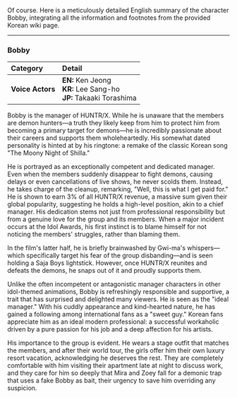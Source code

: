 Of course. Here is a meticulously detailed English summary of the character Bobby, integrating all the information and footnotes from the provided Korean wiki page.

---

### **Bobby**

| Category         | Detail                                                                    |
| :--------------- | :------------------------------------------------------------------------ |
| **Voice Actors** | **EN:** Ken Jeong <br> **KR:** Lee Sang-ho <br> **JP:** Takaaki Torashima |

Bobby is the manager of HUNTR/X. While he is unaware that the members are demon hunters—a truth they likely keep from him to protect him from becoming a primary target for demons—he is incredibly passionate about their careers and supports them wholeheartedly. His somewhat dated personality is hinted at by his ringtone: a remake of the classic Korean song "The Moony Night of Shilla."

He is portrayed as an exceptionally competent and dedicated manager. Even when the members suddenly disappear to fight demons, causing delays or even cancellations of live shows, he never scolds them. Instead, he takes charge of the cleanup, remarking, "Well, this is what I get paid for." He is shown to earn 3% of all HUNTR/X revenue, a massive sum given their global popularity, suggesting he holds a high-level position, akin to a chief manager. His dedication stems not just from professional responsibility but from a genuine love for the group and its members. When a major incident occurs at the Idol Awards, his first instinct is to blame himself for not noticing the members' struggles, rather than blaming them.

In the film's latter half, he is briefly brainwashed by Gwi-ma's whispers—which specifically target his fear of the group disbanding—and is seen holding a Saja Boys lightstick. However, once HUNTR/X reunites and defeats the demons, he snaps out of it and proudly supports them.

Unlike the often incompetent or antagonistic manager characters in other idol-themed animations, Bobby is refreshingly responsible and supportive, a trait that has surprised and delighted many viewers. He is seen as the "ideal manager." With his cuddly appearance and kind-hearted nature, he has gained a following among international fans as a "sweet guy." Korean fans appreciate him as an ideal modern professional: a successful workaholic driven by a pure passion for his job and a deep affection for his artists.

His importance to the group is evident. He wears a stage outfit that matches the members, and after their world tour, the girls offer him their own luxury resort vacation, acknowledging he deserves the rest. They are completely comfortable with him visiting their apartment late at night to discuss work, and they care for him so deeply that Mira and Zoey fall for a demonic trap that uses a fake Bobby as bait, their urgency to save him overriding any suspicion.
